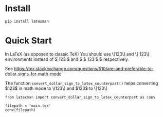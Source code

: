 # Install
```
pip install latexman
```

# Quick Start
In LaTeX (as opposed to classic TeX) You should use \\(123\\) and \\[ 123\\] environments instead of \$ 123 \$ and \$ \$ 123 \$ \$ respectively. 

See https://tex.stackexchange.com/questions/510/are-and-preferable-to-dollar-signs-for-math-mode

The function `convert_dollar_sign_to_latex_counterpart()` helps converting \$123\$ in math mode to \\(123\\) and \$$123$$ to \\[123\\]
```
from latexman import convert_dollar_sign_to_latex_counterpart as conv

filepath = 'main.tex'
conv(filepath)
```
